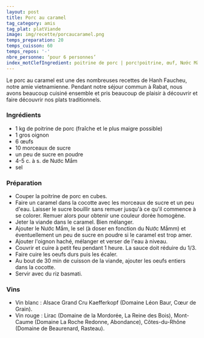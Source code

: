 ```yaml
---
layout: post
title: Porc au caramel
tag_category: amis
tag_plat: platViande
image: img/recette/porcaucaramel.png
temps_preparation: 20
temps_cuisson: 60
temps_repos: '-'
nbre_personne: ‘pour 6 personnes’
index_motClefIngredient: poitrine de porc | porc!poitrine, œuf, Nước Mắm
---
```

Le porc au caramel est une des nombreuses recettes de Hanh Faucheu, notre amie vietnamienne. Pendant notre séjour commun à Rabat, nous avons beaucoup cuisiné ensemble et pris beaucoup de plaisir à découvrir et faire découvrir nos plats traditionnels.

### Ingrédients
* 1 kg de poitrine de porc (fraîche et le plus maigre possible)
* 1 gros oignon
* 6 œufs
* 10 morceaux de sucre
* un peu de sucre en poudre
* 4-5 c. à s. de Nước Mắm
* sel


### Préparation
* Couper la poitrine de porc en cubes.
* Faire un caramel dans la cocotte avec les morceaux de sucre et un peu d'eau. Laisser le sucre bouillir sans remuer jusqu'à ce qu'il commence à se colorer. Remuer alors pour obtenir une couleur dorée homogène.
* Jeter la viande dans le caramel. Bien mélanger.
* Ajouter le Nước Mắm, le sel (à doser en fonction du Nước Mắmm) et éventuellement un peu de sucre en poudre si le caramel est trop amer.
* Ajouter l'oignon haché, mélanger et verser de l'eau à niveau.
* Couvrir et cuire à petit feu pendant 1 heure. La sauce doit réduire du 1/3.
* Faire cuire les oeufs durs puis les écaler.
* Au bout de 30 min de cuisson de la viande, ajouter les oeufs entiers dans la cocotte.
* Servir avec du riz basmati.


### Vins
* Vin blanc : Alsace Grand Cru Kaefferkopf (Domaine Léon Baur, Cœur de Grain).
* Vin rouge : Lirac	(Domaine de la Mordorée, La Reine des Bois), Mont-Caume (Domaine La Roche Redonne, Abondance), Côtes-du-Rhône (Domaine de Beaurenard, Rasteau).
